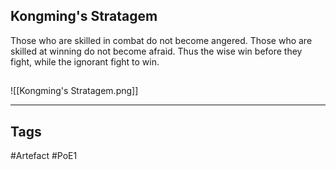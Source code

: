 ## Kongming's Stratagem
Those who are skilled in combat do not become angered.
Those who are skilled at winning do not become afraid.
Thus the wise win before they fight,
while the ignorant fight to win.
##
![[Kongming's Stratagem.png]]

---
## Tags
#Artefact
#PoE1